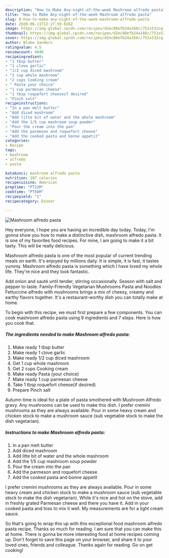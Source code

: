 ```yaml
---
description: "How to Make Any-night-of-the-week Mashroom alfredo pasta"
title: "How to Make Any-night-of-the-week Mashroom alfredo pasta"
slug: 8-how-to-make-any-night-of-the-week-mashroom-alfredo-pasta
date: 2020-06-11T12:27:59.026Z
image: https://img-global.cpcdn.com/recipes/d2ec88efb24a166c/751x532cq70/mashroom-alfredo-pasta-recipe-main-photo.jpg
thumbnail: https://img-global.cpcdn.com/recipes/d2ec88efb24a166c/751x532cq70/mashroom-alfredo-pasta-recipe-main-photo.jpg
cover: https://img-global.cpcdn.com/recipes/d2ec88efb24a166c/751x532cq70/mashroom-alfredo-pasta-recipe-main-photo.jpg
author: Blake Sanders
ratingvalue: 4.5
reviewcount: 4846
recipeingredient:
- "1 tbsp butter"
- "1 clove garlic"
- "1/2 cup diced mashroom"
- "1 cup whole mashroom"
- "2 cups Cooking cream"
- " Pasta your choice"
- "1 cup parmesan cheese"
- "1 tbsp roquefort cheeseif desired"
- "Pinch salt"
recipeinstructions:
- "In a pan melt butter"
- "Add diced mashroom"
- "Add litte bit of water and the whole mashroom"
- "Add the 1/5 cup mashroom soup powder"
- "Pour the cream into the pan"
- "Add the parmeson and roquefort cheese"
- "Add the cooked pasta and bonne appetit"
categories:
- Recipe
tags:
- mashroom
- alfredo
- pasta

katakunci: mashroom alfredo pasta 
nutrition: 187 calories
recipecuisine: American
preptime: "PT22M"
cooktime: "PT56M"
recipeyield: "1"
recipecategory: Dinner

---
```



![Mashroom alfredo pasta](https://img-global.cpcdn.com/recipes/d2ec88efb24a166c/751x532cq70/mashroom-alfredo-pasta-recipe-main-photo.jpg)

Hey everyone, I hope you are having an incredible day today. Today, I'm gonna show you how to make a distinctive dish, mashroom alfredo pasta. It is one of my favorites food recipes. For mine, I am going to make it a bit tasty. This will be really delicious.

Mashroom alfredo pasta is one of the most popular of current trending meals on earth. It's enjoyed by millions daily. It is simple, it is fast, it tastes yummy. Mashroom alfredo pasta is something which I have loved my whole life. They're nice and they look fantastic.

Add onion and sauté until tender, stirring occasionally. Season with salt and pepper to taste. Family-Friendly Vegetarian Mushrooms Pasta and Noodles Fettuccine alfredo with mushrooms brings a mix of cheesy, creamy and earthy flavors together. It&#39;s a restaurant-worthy dish you can totally make at home.


To begin with this recipe, we must first prepare a few components. You can cook mashroom alfredo pasta using 9 ingredients and 7 steps. Here is how you cook that.

<!--inarticleads1-->

##### The ingredients needed to make Mashroom alfredo pasta:

1. Make ready 1 tbsp butter
1. Make ready 1 clove garlic
1. Make ready 1/2 cup diced mashroom
1. Get 1 cup whole mashroom
1. Get 2 cups Cooking cream
1. Make ready  Pasta (your choice)
1. Make ready 1 cup parmesan cheese
1. Take 1 tbsp roquefort cheese(if desired)
1. Prepare Pinch salt


Autumn time is ideal for a plate of pasta smothered with Mushroom Alfredo gravy. Any mushrooms can be used to make this dish. I prefer cremini mushrooms as they are always available. Pour in some heavy cream and chicken stock to make a mushroom sauce (sub vegetable stock to make the dish vegetarian). 

<!--inarticleads2-->

##### Instructions to make Mashroom alfredo pasta:

1. In a pan melt butter
1. Add diced mashroom
1. Add litte bit of water and the whole mashroom
1. Add the 1/5 cup mashroom soup powder
1. Pour the cream into the pan
1. Add the parmeson and roquefort cheese
1. Add the cooked pasta and bonne appetit


I prefer cremini mushrooms as they are always available. Pour in some heavy cream and chicken stock to make a mushroom sauce (sub vegetable stock to make the dish vegetarian). While it&#39;s nice and hot on the stove, add in freshly grated Parmesan cheese and there you have it. Add in your cooked pasta and toss to mix it well. My measurements are for a light cream sauce. 

So that's going to wrap this up with this exceptional food mashroom alfredo pasta recipe. Thanks so much for reading. I am sure that you can make this at home. There is gonna be more interesting food at home recipes coming up. Don't forget to save this page on your browser, and share it to your loved ones, friends and colleague. Thanks again for reading. Go on get cooking!
